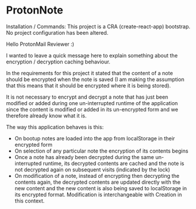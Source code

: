 # ProtonNote

Installation / Commands:
This project is a CRA (create-react-app) bootstrap. No project configuration has been altered.

Hello ProtonMail Reviewer :)

I wanted to leave a quick message here to explain something about the encryption / decryption caching behaviour.

In the requirements for this project it stated that the content of a note should be encrypted when the note is saved (I am making the assumption that this means that it should be encrypted where it is being stored).

It is not necessary to encrypt and decrypt a note that has just been modified or added during one un-interrupted runtime of the application since the content is modified or added in its un-encrypted form and we therefore already know what it is.

The way this application behaves is this:
- On bootup notes are loaded into the app from localStorage in their encrypted form
- On selection of any particular note the encryption of its contents begins
- Once a note has already been decrypted during the same un-interrupted runtime, its decrypted contents are cached and the note is not decrypted again on subsequent visits (indicated by the lock)
- On modification of a note, instead of encrypting then decrypting the contents again, the decrypted contents are updated directly with the new content and the new content is also being saved to localStorage in its encrypted format. Modification is interchangeable with Creation in this context.
